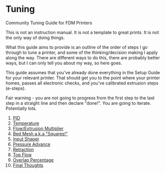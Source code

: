 # Tuning
Community Tuning Guide for FDM Printers


This is not an instruction manual. It is not a template to great prints. It is not the only way of doing things.

What this guide aims to provide is an outline of the order of steps I go through to tune a printer, and some of the thinking/decision making I apply along the way. There are different ways to do this, there are probably better ways, but I can only tell you about my way, so here goes.

This guide assumes that you've already done everything in the Setup Guide for your relevant printer. That should get you to the point where your printer homes, passes all electronic checks, and you've calibrated extrusion steps (e-steps).

Fair warning - you are not going to progress from the first step to the last step in a straight line and then declare "done!". You are going to iterate. Potentially lots.

1. [PID](pid.md)
2. [Temperature](temperature.md)
3. [Flow/Extrusion Multiplier](flow.md)
4. [Bed Mesh a.k.a "Squares!"](bed_mesh.md)
5. [Input Shaper](input_shaper.md)
6. [Pressure Advance](pressure_advance.md)
7. [Retraction](retraction.md)
8. [Top Flow](top_flow.md)
9. [Overlap Percentage](overlap.md)
10. [Final Thoughts](final.md)
